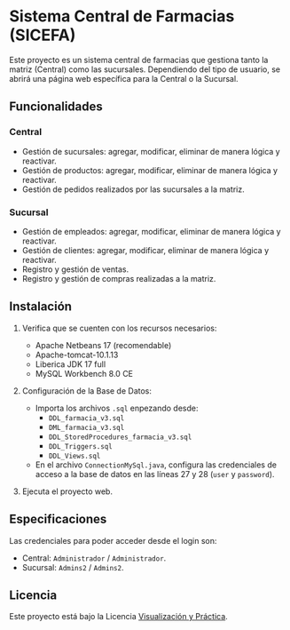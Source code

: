# Sistema Central de Farmacias (SICEFA)


Este proyecto es un sistema central de farmacias que gestiona tanto la matriz (Central) como las sucursales. Dependiendo del tipo de usuario, se abrirá una página web específica para la Central o la Sucursal.

## Funcionalidades

### Central
- Gestión de sucursales: agregar, modificar, eliminar de manera lógica y reactivar.
- Gestión de productos: agregar, modificar, eliminar de manera lógica y reactivar.
- Gestión de pedidos realizados por las sucursales a la matriz.

### Sucursal
- Gestión de empleados: agregar, modificar, eliminar de manera lógica y reactivar.
- Gestión de clientes: agregar, modificar, eliminar de manera lógica y reactivar.
- Registro y gestión de ventas.
- Registro y gestión de compras realizadas a la matriz.

## Instalación

1. Verifica que se cuenten con los recursos necesarios:
   - Apache Netbeans 17 (recomendable)
   - Apache-tomcat-10.1.13
   - Liberica JDK 17 full 
   - MySQL Workbench 8.0 CE

2. Configuración de la Base de Datos:
   - Importa los archivos `.sql` enpezando desde:
     - `DDL_farmacia_v3.sql`
     - `DML_farmacia_v3.sql`
     - `DDL_StoredProcedures_farmacia_v3.sql`
     - `DDL_Triggers.sql`
     - `DDL_Views.sql`
   - En el archivo `ConnectionMySql.java`, configura las credenciales de acceso a la base de datos en las líneas 27 y 28 (`user` y `password`).

3. Ejecuta el proyecto web.

## Especificaciones

Las credenciales para poder acceder desde el login son:
- Central: `Administrador` / `Administrador`.
- Sucursal: `Admins2` / `Admins2`.

## Licencia

Este proyecto está bajo la Licencia [Visualización y Práctica](LICENSE).
